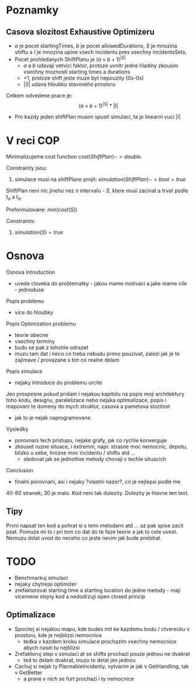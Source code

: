 # Poznamky
## Casova slozitost Exhaustive Optimizeru
* $a$ je pocet startingTimes, $b$ je pocet allowedDurations, $S$ je mnozina shiftu a $I$ je mnozina uplne vsech incidentu pres vsechny incidentsSets.
* Pocet prohledanych ShiftPlanu je $(a \times b + 1)^{|S|}$
	* $a$ a $b$ udavaji vetvici faktor, protoze uvnitr jedne hladiny zkousim vsechny moznosti starting times a durations
	* +1, protoze shift jeste muze byt nepouzity (0s-0s)
	* $|S|$ udava hloubku stavoveho prostoru

Celkem odvedene prace je:
$$
(a \times b + 1)^{|S|} * |I|
$$

* Pro kazdy jeden shiftPlan musim spusti simulaci, ta je linearni vuci $|I|$

# V reci COP
Minimalizujeme cost function $cost(ShiftPlan) -> double$.

Constrainty jsou:
1. simulace musi na shiftPlane projit: $simulation(ShiftPlan) -> bool = true$

ShiftPlan neni nic jineho nez $n$ intervalu - $S$, ktere musi zacinat a trvat podle $t_a$ a $t_d$.

Preformulovane:
$min(cost(S))$


Constraints:
1. $simulation(S) = true$

# Osnova
Osnova
Introduction
* uvede cloveka do problematky - jakou mame motivaci a jake mame cile - jednoduse

Popis problemu
* vice do hloubky

Popis Optimization problemu
* teorie obecne
* vsechny terminy
* budu se pak z tohohle odrazet
* muzu tam dat i neco co treba nebudu primo pouzivat, zalezi jak je to zajimave / provazane s tim co realne delam

Popis simulace
* nejaky introduce do problemu urcite

Jen prospesne pokud pridam i nejakou kapitolu na popis moji architektury toho kodu, designu, paralelizace nebo nejaka optimalizace, popis i mapovani te domeny do mych struktur, casova a pametova slozitost
* jak to je nejak naprogramovane

Vysledky
* porovnani tech pristupu, nejake grafy, jak co rychle konverguje
* zkouset ruzne situace, i extremni, napr. strasne moc nemocnic, depotu, blizko u sebe, hrozne moc incidentu / shiftu atd ...
	* sledovat jak se jednotlive metody chovaji v techle situacich

Conclusion
* finalni porovnani, asi i nejaky ?vlastni nazor?, co je nejlepsi podle me

40-60 stranek, 30 je malo.
Kod neni tak dulezity. Dulezity je hlavne ten text.

## Tipy
Prvni napsat ten kod a pohrat si s temi metodami atd ... az pak spise zacit psat. Pomuze mi to i pri tom co dat do te faze teorie a jak to cele uvest.
Nemuzu delat uvod do neceho co jeste nevim jak bude probihat.

# TODO
* Benchmarkuj simulaci
* nejaky chytrejsi optimizer
* zrefaktorovat starting time a starting location do jedne metody - maji vicemene stejny kod a nedodrzuji open closed princip

## Optimalizace
* Spocitej si nejakou mapu, kde budes mit ke kazdemu bodu / ctverecku v  prostoru, kde je nejblizsi nemocnice
	* tedka v kazdem kroku simulace prochazim vsechny nemocnice abych nasel tu nejblizsi
* Zrefaktoruj step v simulaci at se shifts prochazi pouze jednou ne dvakrat
	* ted to delam dvakrat, muzu to delat jen jednou
* Cachuj si nejak ty PlannableIncidenty, vytvarim je jak v GetHandling, tak v GetBetter
	* a prave v nich se furt prochazi i ty nemocnice

